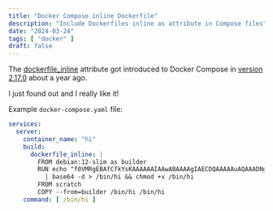 ```yaml
---
title: "Docker Compose inline Dockerfile"
description: "Include Dockerfiles inline as attribute in Compose files"
date: "2024-03-24"
tags: [ "docker" ]
draft: false
---
```


The [dockerfile_inline](https://docs.docker.com/compose/compose-file/build/#dockerfile_inline) attribute got introduced
to Docker Compose in [version 2.17.0](https://github.com/docker/compose/releases/tag/v2.17.0) about a year ago.

I just found out and I really like it!

Example `docker-compose.yaml` file:

```yaml
services:
  server:
    container_name: "hi"
    build:
      dockerfile_inline: |
        FROM debian:12-slim as builder
        RUN echo "f0VMRgEBAfCfkYsKAAAAAAIAAwABAAAAgIAECDQAAAAAuAQAAADNgOtYIAACACgABQAEAAEAAAAAAAAAAIAECACABAiiAAAAogAAAAUAAAAAEAAAAQAAAKQAAACkkAQIpJAECAkAAAAJAAAAugkAAAC5B5AECLsBAAAA66QAAADr6rsAAAAAuAEAAADNgA==" \
          | base64 -d > /bin/hi && chmod +x /bin/hi
        FROM scratch
        COPY --from=builder /bin/hi /bin/hi
    command: [ /bin/hi ]
```

